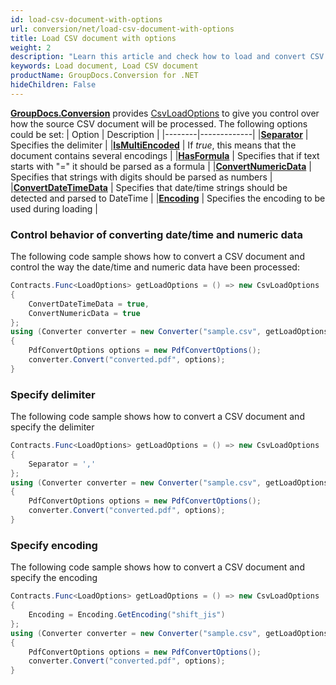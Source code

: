 ```yaml
---
id: load-csv-document-with-options
url: conversion/net/load-csv-document-with-options
title: Load CSV document with options
weight: 2
description: "Learn this article and check how to load and convert CSV documents with advanced options using GroupDocs.Conversion for .NET API."
keywords: Load document, Load CSV document
productName: GroupDocs.Conversion for .NET
hideChildren: False
---
```

[**GroupDocs.Conversion**](https://products.groupdocs.com/conversion/net) provides [CsvLoadOptions](https://reference.groupdocs.com/conversion/net/groupdocs.conversion.options.load/csvloadoptions) to give you control over how the source CSV document will be processed. The following options could be set:
| Option | Description |
|--------|-------------|
|**[Separator](https://reference.groupdocs.com/conversion/net/groupdocs.conversion.options.load/csvloadoptions/separator)** | Specifies the delimiter |
|**[IsMultiEncoded](https://reference.groupdocs.com/conversion/net/groupdocs.conversion.options.load/csvloadoptions/ismultiencoded)** | If *true*, this means that the document contains several encodings  |
|**[HasFormula](https://reference.groupdocs.com/conversion/net/groupdocs.conversion.options.load/csvloadoptions/hasformula)** | Specifies that if text starts with "=" it should be parsed as a formula |
|**[ConvertNumericData](https://reference.groupdocs.com/conversion/net/groupdocs.conversion.options.load/csvloadoptions/convertnumericdata)** | Specifies that strings with digits should be parsed as numbers |
|**[ConvertDateTimeData](https://reference.groupdocs.com/conversion/net/groupdocs.conversion.options.load/csvloadoptions/convertdatetimedata)** | Specifies that date/time strings should be detected and parsed to DateTime |
|**[Encoding](https://reference.groupdocs.com/conversion/net/groupdocs.conversion.options.load/csvloadoptions/encoding)** | Specifies the encoding to be used during loading |

### Control behavior of converting date/time and numeric data

The following code sample shows how to convert a CSV document and control the way the date/time and numeric data have been processed:

```csharp
Contracts.Func<LoadOptions> getLoadOptions = () => new CsvLoadOptions
{
    ConvertDateTimeData = true,
    ConvertNumericData = true
};
using (Converter converter = new Converter("sample.csv", getLoadOptions))
{
    PdfConvertOptions options = new PdfConvertOptions();
    converter.Convert("converted.pdf", options);
}
```

### Specify delimiter

The following code sample shows how to convert a CSV document and specify the delimiter

```csharp
Contracts.Func<LoadOptions> getLoadOptions = () => new CsvLoadOptions
{
    Separator = ','
};
using (Converter converter = new Converter("sample.csv", getLoadOptions))
{
    PdfConvertOptions options = new PdfConvertOptions();
    converter.Convert("converted.pdf", options);
}
```

### Specify encoding

The following code sample shows how to convert a CSV document and specify the encoding

```csharp
Contracts.Func<LoadOptions> getLoadOptions = () => new CsvLoadOptions
{
    Encoding = Encoding.GetEncoding("shift_jis")
};
using (Converter converter = new Converter("sample.csv", getLoadOptions))
{
    PdfConvertOptions options = new PdfConvertOptions();
    converter.Convert("converted.pdf", options);
}
```
